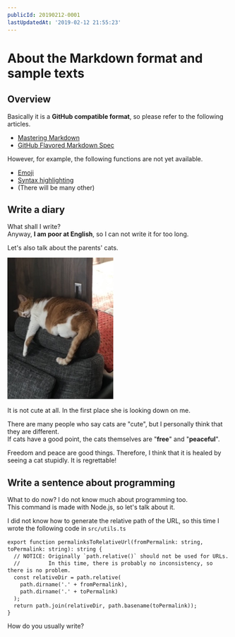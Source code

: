 ```yaml
---
publicId: 20190212-0001
lastUpdatedAt: '2019-02-12 21:55:23'
---
```


# About the Markdown format and sample texts
## Overview

Basically it is a **GitHub compatible format**, so please refer to the following articles.

- [Mastering Markdown](https://guides.github.com/features/mastering-markdown/)
- [GitHub Flavored Markdown Spec](https://github.github.com/gfm/)

However, for example, the following functions are not yet available.

- [Emoji](https://help.github.com/articles/basic-writing-and-formatting-syntax/#using-emoji)
- [Syntax highlighting](https://help.github.com/articles/creating-and-highlighting-code-blocks/#syntax-highlighting)
- (There will be many other)

## Write a diary

What shall I write?  
Anyway, **I am poor at English**, so I can not write it for too long.

Let's also talk about the parents' cats.

![My boss](../static-files/cat.jpg)

It is not cute at all. In the first place she is looking down on me.

There are many people who say cats are "cute", but I personally think that they are different.  
If cats have a good point, the cats themselves are "__free__" and "__peaceful__".

Freedom and peace are good things. Therefore, I think that it is healed by seeing a cat stupidly. It is regrettable!

## Write a sentence about programming

What to do now? I do not know much about programming too.  
This command is made with Node.js, so let's talk about it.

I did not know how to generate the relative path of the URL, so this time I wrote the following code in `src/utils.ts`

```
export function permalinksToRelativeUrl(fromPermalink: string, toPermalink: string): string {
  // NOTICE: Originally `path.relative()` should not be used for URLs.
  //         In this time, there is probably no inconsistency, so there is no problem.
  const relativeDir = path.relative(
    path.dirname('.' + fromPermalink),
    path.dirname('.' + toPermalink)
  );
  return path.join(relativeDir, path.basename(toPermalink));
}
```

How do you usually write?
